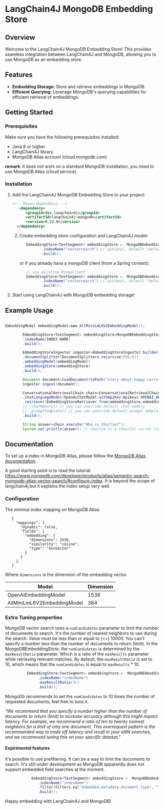 # LangChain4J MongoDB Embedding Store

## Overview

Welcome to the LangChain4J MongoDB Embedding Store! This provides seamless integration between LangChain4J
and MongoDB, allowing you to use MongoDB as an embedding store.

## Features

- **Embedding Storage:** Store and retrieve embeddings in MongoDB.
- **Efficient Querying:** Leverage MongoDB's querying capabilities for efficient retrieval of embeddings.

## Getting Started

### Prerequisites

Make sure you have the following prerequisites installed:

- Java 8 or higher
- LangChain4J library
- MongoDB Atlas account (cloud.mongodb.com)

**remark**: it does not work on a standard MongoDB installation, you need to use MongoDB Atlas (cloud service).

### Installation

1. Add the LangChain4J MongoDB Embedding Store to your project:

   ```xml
   <!-- Maven Dependency -->
      <dependency>
         <groupId>dev.langchain4j</groupId>
         <artifactId>langchain4j-mongodb</artifactId>
         <version>0.23.0</version>
     </dependency>
   ```

    2. Create embedding store configuration and LangChain4J model:

       ```java
          EmbeddingStore<TextSegment> embeddingStore =  MongoDBEmbeddingStore.withUri(MONGODB_URI, "database", "collection")
                 .indexName("vectorsearch") // optional, default "default"
                 .build();
       ```

       or if you already hava a mongoDB client (from a Spring context):

       ```java
          // use existing MongoClient
          EmbeddingStore<TextSegment> embeddingStore =  MongoDBEmbeddingStore.withMongoDBClient(mongoClient, "database", "collection")
                 .indexName("vectorsearch") // optional, default "default"
                 .build();
       ```

3. Start using LangChain4J with MongoDB embedding storage!

## Example Usage

```java

EmbeddingModel embeddingModel=new AllMiniLmL6V2EmbeddingModel();

        EmbeddingStore<TextSegment> embeddingStore=MongoDBEmbeddingStore.withUri(MONGODB_URI,DATABASE,COLLECTION)
        .indexName(INDEX_NAME)
        .build();

        EmbeddingStoreIngestor ingestor=EmbeddingStoreIngestor.builder()
        .documentSplitter(DocumentSplitters.recursive(500,0))
        .embeddingModel(embeddingModel)
        .embeddingStore(embeddingStore)
        .build();

        Document document=loadDocument(toPath("story-about-happy-carrot.txt"));
        ingestor.ingest(document);

        ConversationalRetrievalChain chain=ConversationalRetrievalChain.builder()
        .chatLanguageModel(OpenAiChatModel.withApiKey(ApiKeys.OPENAI_API_KEY))
        .retriever(EmbeddingStoreRetriever.from(embeddingStore,embeddingModel))
        // .chatMemory() // you can override default chat memory
        // .promptTemplate() // you can override default prompt template
        .build();

        String answer=chain.execute("Who is Charlie?");
        System.out.println(answer); // Charlie is a cheerful carrot living in VeggieVille...
```

## Documentation

To set up a index in MongoDB Atlas, please follow
the [MongoDB Atlas documentation](https://www.mongodb.com/docs/atlas/atlas-search/field-types/knn-vector/).

A good starting point is to read the
tutorial: https://www.mongodb.com/developer/products/atlas/semantic-search-mongodb-atlas-vector-search/#configure-index.
It is beyond the scope of langchain4j but it explains the index setup very well.

### Configuration

The minimal index mapping on MongoDB Atlas:

```
   {
     "mappings": {
       "dynamic": false,
       "fields": {
         "embedding": {
           "dimensions": 1536,
           "similarity": "cosine",
           "type": "knnVector"
         }
       }
     }
   }

```

Where `dimensions` is the dimension of the embedding vector.

| Model                       | Dimension |
|-----------------------------|-----------|
| OpenAiEmbeddingModel        | 1536      |
| AllMiniLmL6V2EmbeddingModel | 384       |



### Extra Tuning properties

MongoDB vector search uses a `numCandidates` parameter to limit the number of documents to search.
It's the number of nearest neighbors to use during the search. Value must be less than or equal to (<=) 10000. You can't specify a number less than the number of documents to return (limit).
In the MongoDBEmbeddingStore, the `numCandidates` is determined by the `maxResultRatio` parameter. Which is a ratio of the `maxResults` parameter while retrieving relevant matches.
By default, the `maxResultRatio` is set to 10, which means that the `numCandidates` is equal to `maxResults` * 10.

```java
          EmbeddingStore<TextSegment> embeddingStore =  MongoDBEmbeddingStore.withMongoDBClient(mongoClient, "database", "collection")
               .indexName("indexName")
               .maxResultRatio(3L)
               .build();
```
MongoDb recommends to set the `numCandidates` to 10 times the number of requested documents, feel free to tune it.

_"We recommend that you specify a number higher than the number of documents to return (limit) to increase accuracy although this might impact latency. For example, we recommend a ratio of ten to twenty nearest neighbors for a limit of only one document. This overrequest pattern is the recommended way to trade off latency and recall in your aNN searches, and we recommend tuning this on your specific dataset."_

#### Expirimental features

it's possible to use prefiltering. It can be a way to limit the documents to search. It's still under development as MongoDB apparently does not support embedded field searches at the moment.
```java          
            EmbeddingStore<TextSegment> embeddingStore =  MongoDBEmbeddingStore.withMongoDBClient(mongoClient, "database", "collection")
               .indexName("indexName")
               .filter(Filters.eq("embedded.metadata.document_type", "TXT"))
               .build();
```




Happy embedding with LangChain4J and MongoDB!




